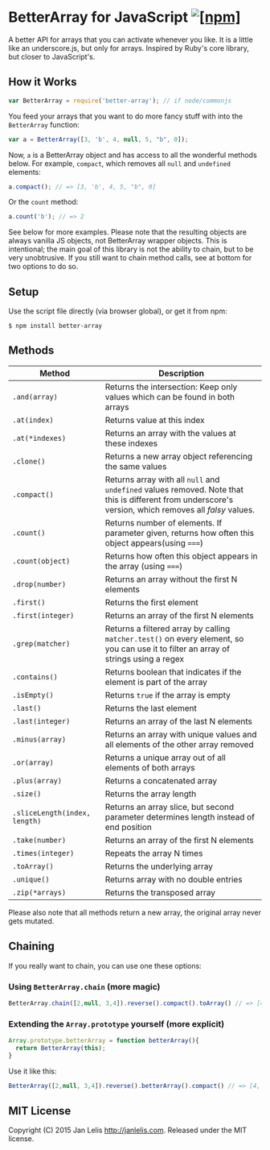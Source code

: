 # BetterArray for JavaScript [![[npm]](https://img.shields.io/npm/v/better-array.svg)](https://www.npmjs.com/package/better-array)

A better API for arrays that you can activate whenever you like. It is a little like an underscore.js, but only for arrays. Inspired by Ruby's core library, but closer to JavaScript's.

## How it Works

```javascript
var BetterArray = require('better-array'); // if node/commonjs
```

You feed your arrays that you want to do more fancy stuff with into the `BetterArray` function:

```javascript
var a = BetterArray([3, 'b', 4, null, 5, "b", 0]);
```

Now, `a` is a BetterArray object and has access to all the wonderful methods below. For example, `compact`, which removes all `null` and `undefined` elements:

```javascript
a.compact(); // => [3, 'b', 4, 5, "b", 0]
```

Or the `count` method:

```javascript
a.count('b'); // => 2
```

See below for more examples. Please note that the resulting objects are always vanilla JS objects, not BetterArray wrapper objects. This is intentional; the main goal of this library is not the ability to chain, but to be very unobtrusive. If you still want to chain method calls, see at bottom for two options to do so.

## Setup

Use the script file directly (via browser global), or get it from npm:

    $ npm install better-array

## Methods

Method | Description
-------|------------
`.and(array)` | Returns the intersection: Keep only values which can be found in both arrays
`.at(index)` | Returns value at this index
`.at(*indexes)` | Returns an array with the values at these indexes
`.clone()` | Returns a new array object referencing the same values
`.compact()` | Returns array with all `null` and `undefined` values removed. Note that this is different from underscore's version, which removes all *falsy* values.
`.count()` | Returns number of elements. If parameter given, returns how often this object appears(using `===`)
`.count(object)` | Returns how often this object appears in the array (using `===`)
`.drop(number)` | Returns an array without the first N elements
`.first()` | Returns the first element
`.first(integer)` | Returns an array of the first N elements
`.grep(matcher)` | Returns a filtered array by calling `matcher.test()` on every element, so you can use it to filter an array of strings using a regex
`.contains()` | Returns boolean that indicates if the element is part of the array
`.isEmpty()` | Returns `true` if the array is empty
`.last()` | Returns the last element
`.last(integer)` | Returns an array of the last N elements
`.minus(array)` | Returns an array with unique values and all elements of the other array removed
`.or(array)` | Returns a unique array out of all elements of both arrays
`.plus(array)` | Returns a concatenated array
`.size()` | Returns the array length
`.sliceLength(index, length)` | Returns an array slice, but second parameter determines length instead of end position
`.take(number)` | Returns an array of the first N elements
`.times(integer)` | Repeats the array N times
`.toArray()` | Returns the underlying array
`.unique()` | Returns array with no double entries
`.zip(*arrays)` | Returns the transposed array

Please also note that all methods return a new array, the original array never gets mutated.

## Chaining

If you really want to chain, you can use one these options:

### Using `BetterArray.chain` (more magic)

```javascript
BetterArray.chain([2,null, 3,4]).reverse().compact().toArray() // => [4, 3, 2]
```

### Extending the `Array.prototype` yourself (more explicit)

```javascript
Array.prototype.betterArray = function betterArray(){
  return BetterArray(this);
}
```

Use it like this:

```javascript
BetterArray([2,null, 3,4]).reverse().betterArray().compact() // => [4, 3, 2]
```

## MIT License

Copyright (C) 2015 Jan Lelis <http://janlelis.com>. Released under the MIT license.
